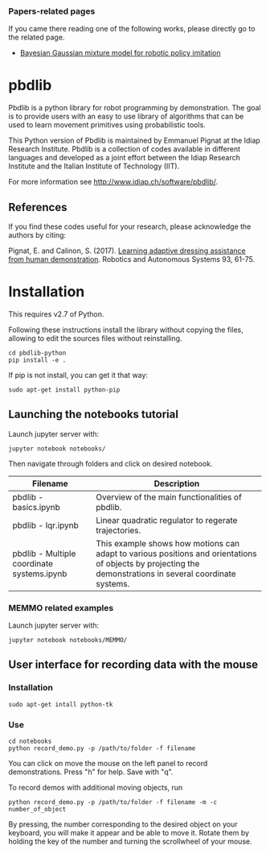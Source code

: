 ### Papers-related pages

If you came there reading one of the following works, please directly go to the related page.

- [Bayesian Gaussian mixture model for robotic policy imitation](https://gitlab.idiap.ch/rli/pbdlib-python/blob/master/pop/readme.md)


# pbdlib

Pbdlib is a python library for robot programming by demonstration. The goal is to provide users with an easy to use library of algorithms that can be used to learn movement primitives using probabilistic tools.

This Python version of Pbdlib is maintained by Emmanuel Pignat at the Idiap Research Institute. Pbdlib is a collection of codes available in different languages and developed as a joint effort between the Idiap Research Institute and the Italian Institute of Technology (IIT). 

For more information see http://www.idiap.ch/software/pbdlib/.

## References

If you find these codes useful for your research, please acknowledge the authors by citing:

Pignat, E. and Calinon, S. (2017). [Learning adaptive dressing assistance from human demonstration](http://doi.org/10.1016/j.robot.2017.03.017). Robotics and Autonomous Systems 93, 61-75.


# Installation

This requires v2.7 of Python.

Following these instructions install the library without copying the files, allowing to edit the sources files without reinstalling.


    cd pbdlib-python
    pip install -e .

If pip is not install, you can get it that way:

    sudo apt-get install python-pip

## Launching the notebooks tutorial

Launch jupyter server with:

    jupyter notebook notebooks/

Then navigate through folders and click on desired notebook.

| Filename | Description |
|----------|-------------|
| pbdlib - basics.ipynb| Overview of the main functionalities of pbdlib.|
| pbdlib - lqr.ipynb| Linear quadratic regulator to regerate trajectories.|
| pbdlib - Multiple coordinate systems.ipynb| This example shows how motions can adapt to various positions and orientations of objects by projecting the demonstrations in several coordinate systems.|


### MEMMO related examples

Launch jupyter server with:

    jupyter notebook notebooks/MEMMO/


## User interface for recording data with the mouse

### Installation

    sudo apt-get intall python-tk

### Use

    cd notebooks
    python record_demo.py -p /path/to/folder -f filename

You can click on move the mouse on the left panel to record demonstrations. Press "h" for help. Save with "q".

To record demos with additional moving objects, run

    python record_demo.py -p /path/to/folder -f filename -m -c number_of_object

By pressing, the number corresponding to the desired object on your keyboard, you will make it appear and be able to move it.
Rotate them by holding the key of the number and turning the scrollwheel of your mouse.
